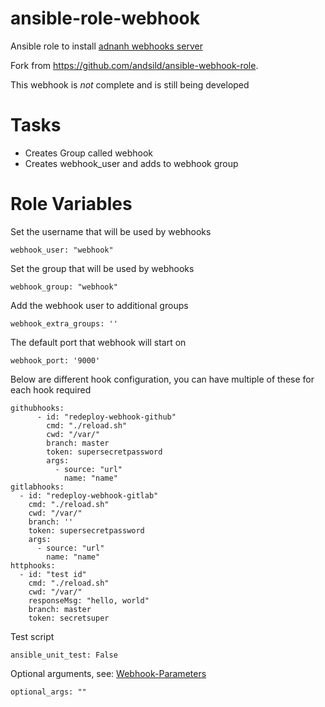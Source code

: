 # ansible-role-webhook
Ansible role to install [adnanh webhooks server](https://github.com/adnanh/webhook)

Fork from https://github.com/andsild/ansible-webhook-role.

This webhook is _not_ complete and is still being developed

# Tasks

- Creates Group called webhook
- Creates webhook_user and adds to webhook group

# Role Variables

Set the username that will be used by webhooks
```
webhook_user: "webhook"
```

Set the group that will be used by webhooks
```
webhook_group: "webhook"
```

Add the webhook user to additional groups
```
webhook_extra_groups: ''
```

The default port that webhook will start on
```
webhook_port: '9000'
```

Below are different hook configuration, you can have multiple of these for each hook required
```
githubhooks:
      - id: "redeploy-webhook-github"
        cmd: "./reload.sh"
        cwd: "/var/"
        branch: master
        token: supersecretpassword
        args:
          - source: "url"
            name: "name"
gitlabhooks:
  - id: "redeploy-webhook-gitlab"
    cmd: "./reload.sh"
    cwd: "/var/"
    branch: ''
    token: supersecretpassword
    args:
      - source: "url"
        name: "name"
httphooks:
  - id: "test id"
    cmd: "./reload.sh"
    cwd: "/var/"
    responseMsg: "hello, world"
    branch: master
    token: secretsuper
```

Test script
```
ansible_unit_test: False
```

Optional arguments, see: [Webhook-Parameters](https://github.com/adnanh/webhook/blob/master/docs/Webhook-Parameters.md)
```
optional_args: ""
```
